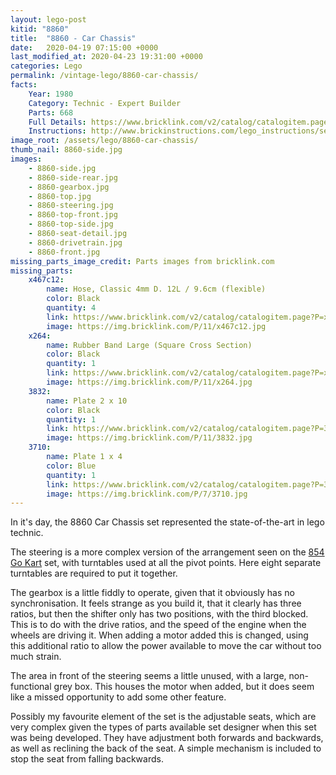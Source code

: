 ```yaml
---
layout: lego-post
kitid: "8860"
title:  "8860 - Car Chassis"
date:   2020-04-19 07:15:00 +0000
last_modified_at: 2020-04-23 19:31:00 +0000
categories: Lego
permalink: /vintage-lego/8860-car-chassis/
facts:    
    Year: 1980
    Category: Technic - Expert Builder
    Parts: 668
    Full Details: https://www.bricklink.com/v2/catalog/catalogitem.page?S=8860-1#T=I
    Instructions: http://www.brickinstructions.com/lego_instructions/set/8860/Car_Chassis
image_root: /assets/lego/8860-car-chassis/
thumb_nail: 8860-side.jpg
images:
    - 8860-side.jpg
    - 8860-side-rear.jpg
    - 8860-gearbox.jpg
    - 8860-top.jpg
    - 8860-steering.jpg
    - 8860-top-front.jpg
    - 8860-top-side.jpg
    - 8860-seat-detail.jpg
    - 8860-drivetrain.jpg
    - 8860-front.jpg
missing_parts_image_credit: Parts images from bricklink.com
missing_parts:
    x467c12:
        name: Hose, Classic 4mm D. 12L / 9.6cm (flexible)
        color: Black
        quantity: 4
        link: https://www.bricklink.com/v2/catalog/catalogitem.page?P=x467c12&idColor=11
        image: https://img.bricklink.com/P/11/x467c12.jpg
    x264: 
        name: Rubber Band Large (Square Cross Section)
        color: Black
        quantity: 1
        link: https://www.bricklink.com/v2/catalog/catalogitem.page?P=x264&idColor=11
        image: https://img.bricklink.com/P/11/x264.jpg
    3832:
        name: Plate 2 x 10
        color: Black
        quantity: 1
        link: https://www.bricklink.com/v2/catalog/catalogitem.page?P=3832&idColor=11
        image: https://img.bricklink.com/P/11/3832.jpg   
    3710:
        name: Plate 1 x 4
        color: Blue
        quantity: 1
        link: https://www.bricklink.com/v2/catalog/catalogitem.page?P=3710&idColor=7
        image: https://img.bricklink.com/P/7/3710.jpg                 
---
```


In it's day, the 8860 Car Chassis set represented the state-of-the-art in lego technic. 

The steering is a more complex version of the arrangement seen on the [854 Go Kart](/vintage-lego/854-go-kart/) set, with turntables used at all the pivot points. Here eight separate turntables are required to put it together.

The gearbox is a little fiddly to operate, given that it obviously has no synchronisation. It feels strange as you build it, that it clearly has three ratios, but then the shifter only has two positions, with the third blocked. This is to do with the drive ratios, and the speed of the engine when the wheels are driving it. When adding a motor added this is changed, using this additional ratio to allow the power available to move the car without too much strain.

The area in front of the steering seems a little unused, with a large, non-functional grey box. This houses the motor when added, but it does seem like a missed opportunity to add some other feature.

Possibly my favourite element of the set is the adjustable seats, which are very complex given the types of parts available  set designer when this set was being developed. They have adjustment both forwards and backwards, as well as reclining the back of the seat.  A simple mechanism is included to stop the seat from falling backwards.